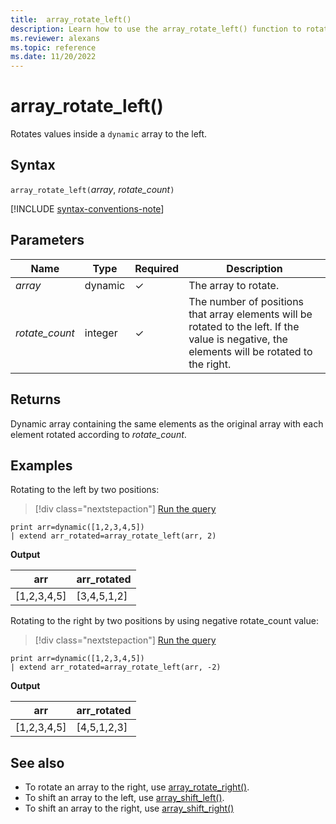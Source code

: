 ```yaml
---
title:  array_rotate_left()
description: Learn how to use the array_rotate_left() function to rotate values inside a dynamic array to the left.
ms.reviewer: alexans
ms.topic: reference
ms.date: 11/20/2022
---
```

# array_rotate_left()

Rotates values inside a `dynamic` array to the left.

## Syntax

`array_rotate_left(`*array*, *rotate_count*`)`

[!INCLUDE [syntax-conventions-note](../../includes/syntax-conventions-note.md)]

## Parameters

| Name | Type | Required | Description |
|--|--|--|--|
|*array* | dynamic | &check;| The array to rotate.|
|*rotate_count*| integer | &check;| The number of positions that array elements will be rotated to the left. If the value is negative, the elements will be rotated to the right.|

## Returns

Dynamic array containing the same elements as the original array with each element rotated according to *rotate_count*.

## Examples

Rotating to the left by two positions:

> [!div class="nextstepaction"]
> <a href="https://dataexplorer.azure.com/clusters/help/databases/Samples?query=H4sIAAAAAAAAAysoyswrUUgsKrJNqcxLzM1M1og21DHSMdYx0TGN1eSqUUitKEnNSwGpiC/KL0ksSU2xBbITK6G8+JzUtBINoIiOgpEmACPTVOVNAAAA" target="_blank">Run the query</a>

```kusto
print arr=dynamic([1,2,3,4,5])
| extend arr_rotated=array_rotate_left(arr, 2)
```

**Output**

|arr|arr_rotated|
|---|---|
|[1,2,3,4,5]|[3,4,5,1,2]|

Rotating to the right by two positions by using negative rotate_count value:

> [!div class="nextstepaction"]
> <a href="https://dataexplorer.azure.com/clusters/help/databases/Samples?query=H4sIAAAAAAAAAysoyswrUUgsKrJNqcxLzM1M1og21DHSMdYx0TGN1eSqUUitKEnNSwGpiC/KL0ksSU2xBbITK6G8+JzUtBINoIiOgq6RJgCXfX6MTgAAAA==" target="_blank">Run the query</a>

```kusto
print arr=dynamic([1,2,3,4,5])
| extend arr_rotated=array_rotate_left(arr, -2)
```

**Output**

|arr|arr_rotated|
|---|---|
|[1,2,3,4,5]|[4,5,1,2,3]|

## See also

* To rotate an array to the right, use [array_rotate_right()](array_rotate_rightfunction.md).
* To shift an array to the left, use [array_shift_left()](array_shift_leftfunction.md).
* To shift an array to the right, use [array_shift_right()](array_shift_rightfunction.md)
